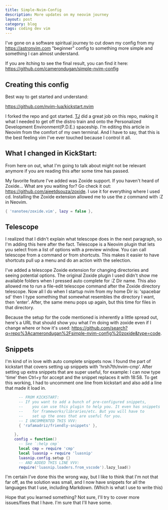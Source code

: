 ```yaml
---
title: Simple-Nvim-Config
description: More updates on my neovim journey
layout: post
category: blog
tags: coding dev vim
---
```


I've gone on a software spiritual journey to cut down my config from
my <https://astronvim.com> "beginner" config to something more simple and
something I can almost understand.

If you are itching to see the final result, you can find it here:
<https://github.com/camerondugan/simple-nvim-config>

## Creating this config

Best way to get started and understand:

<https://github.com/nvim-lua/kickstart.nvim>

I forked the repo and got started. [TJ](https://github.com/tjdevries) did a
great job on this repo, making it what I needed to get off the distro
train and onto the Personalized Development Environment(P.D.E.) spaceship. I'm
editing this article in Neovim from the comfort of my own terminal. And I have
to say, that this is the best feeling vim I've ever touched because I control
it all.

## What I changed in KickStart:

From here on out, what I'm going to talk about might not be relevant anymore if
you are reading this after some time has passed.

My favorite feature I've added was Zoxide support. If you haven't heard of
Zoxide... What are you waiting for? Go check it out:
<https://github.com/ajeetdsouza/zoxide>. I use it for everything where I used
cd. Installing the Zoxide extension allowed me to use the z command with :Z in
Neovim.

```lua
{ 'nanotee/zoxide.vim', lazy = false },
```

## Telescope

I realized that I didn't explain what telescope does in the next paragraph, so I'm
adding this here after the fact. Telescope is a Neovim plugin that lets you select
from a list of options with a preview window. You can call telescope from a command
or from shortcuts. This makes it easier to have shortcuts pull up a menu and do an
action with the selection.

I've added a telescope Zoxide extension for changing directories and
seeing potential options. The original Zoxide plugin I used didn't show me
available folders when I pressed auto complete for :Z Dir name. This also allowed
me to run a file-edit telescope command after the Zoxide directory telescope.
Now all I do when I startup nvim from my home Dir is: 'spacebar sd' then I type
something that somewhat resembles the directory I want, then 'enter'. After,
the same menu pops up again, but this time for files in that directory.

Because the setup for the code mentioned is inherently a little spread out,
here's a URL that should show you what I'm doing with zoxide even if I change
where or how it's used:
<https://github.com/search?q=repo%3Acamerondugan%2Fsimple-nvim-config%20zoxide&type=code>.

## Snippets

I'm kind of in love with auto complete snippets now. I found the part of
kickstart that covers setting up snippets with 'hrsh7th/nvim-cmp'. After
setting up extra snippets that are super useful, for example: I can now
type 'time' then Ctrl+y for accept and the snippet replaces it with 18:58. To
get this working, I had to uncomment one line from kickstart and also add a
line that made it load in.

```lua
      -- FROM KICKSTART:
      -- If you want to add a bunch of pre-configured snippets,
      --    you can use this plugin to help you. It even has snippets
      --    for frameworks/libraries/etc. But you will have to
      --    set up the ones that are useful for you.
      -- I UNCOMMENTED THIS VVV:
      { 'rafamadriz/friendly-snippets' },

    },
    config = function()
      -- See `:help cmp`
      local cmp = require 'cmp'
      local luasnip = require 'luasnip'
      luasnip.config.setup {}
	  -- AND ADDED THIS LINE VVV:
      require('luasnip.loaders.from_vscode').lazy_load()

```

I'm certain I've done this the wrong way, but I like to think that I'm not
that far off, as the solution was small, and I now have snippets for all
the languages that I use, including Markdown. (Which is what I use to write this)

Hope that you learned something? Not sure, I'll try to cover more issues/fixes
that I have. I'm sure that I'll have some.
